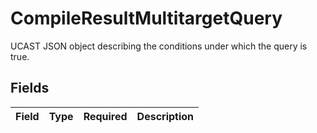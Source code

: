 # CompileResultMultitargetQuery

UCAST JSON object describing the conditions under which the query is true.


## Fields

| Field       | Type        | Required    | Description |
| ----------- | ----------- | ----------- | ----------- |